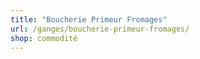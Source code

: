 ```yaml
---
title: "Boucherie Primeur Fromages"
url: /ganges/boucherie-primeur-fromages/
shop: commodité
---
```

